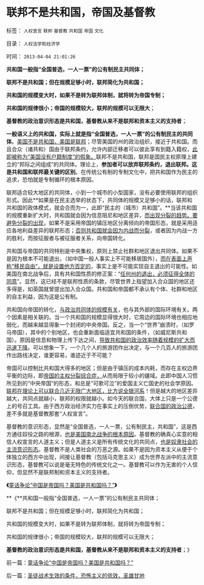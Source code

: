 # 联邦不是共和国，帝国及基督教

标签： `人权宣言` `联邦` `基督教` `共和国` `帝国` `文化` 

目录： `人权法学和经济学`

时间： `2013-04-04 21:01:26`

**共和国一般指“全国普选，一人一票”的公有制民主共同体；**

**联邦不是共和国；但在规模足够小时，联邦简化为共和国；**

**共和国的规模变大时，如果不是转为联邦体制，就将转为帝国专制；**

**共和国的规律很小；帝国的规模较大，联邦的规模可以无限大**；

**基督教的政治意识形态是共和国，基督教从来不是联邦和资本主义的支持者**；

**一般语义上的共和国，实际上就是指“全国普选，一人一票”的公有制民主的共同体**。[美国不是共和国，美国是联邦](../../../2013/1/3/监管的社会和联邦的社会.md)；尽管美国的州的政治组织，接近于共和国。而且合众（诸共和）国由于联邦条约，允许内部迁移者可以彼此享有到籍入籍权，[此即被称为“美国没有户籍制度”的假象。](../../../2011/3/16/美国的户籍制度和民粹运动.md)联邦不是共和国，联邦是国民主权原理上建立的“邦际之间组成”的共同体。理论上，**参加者可以放弃联邦条约，退出联邦。这是共和国和联邦最关键的区别**。在传统公有制的专制文化中，把共和国作为民主的追求，恐怕就是专制循环的根本原因。

联邦适合较大地区的共同体，小到一个城市的小型国家，没有必要使用联邦的组织形式。因此**如果是在民主选举的状态下，共同体的规模又足够小的话，联邦和共和国的政体模式，就会合而为一，此即“民主的（城市）共和国”。**当该共和国的规模重新扩大时，共和国就会因为信息阻尼和地区差异，[而出现分裂的趋势。要避免分裂的出现](http://darthvad.blog.163.com/blog/static/533994702012112343155145/)，如果不是采用帝国的镇压地区分离倾向的帝国形态，就是采用适应各地利益差异的联邦形态；[否则共和国就会因为内战而分裂](../../../2011/9/22/美国内战是国民主权三角原理的魔咒；和平不是理所当然的；.md)，或者因为内战一方的胜利，而按征服者与被征服者关系，向帝国转化。

共和国与帝国的共同特别是中央集权，原则上禁止社群和地区退出共同体。如果不是因为根本不可能退出，（如中国一般人事实上不可能移居国外），[而在表面上声称“移民自由”，就是设置他方否定的](../../../2012/11/27/社会主义就是逃离市场经济的尝试.md)，事实上是不可能实现自主退出的可能性。如美国在南北战争后，具有共和国性质的修正案：“[任何州的退出，必须征得全体的同意](../../../2012/1/4/美国“加税容易减税难”恰证“愚民总是大多数”.md)”。显然，这已经不是联邦性质的条款，尽管世界上指望加入合众国的地区还多得是，如英国就曾提出加入合众国。共和国和帝国都不承认有个体、社群和地区的自主利益，因为这是公有制。

共和国向帝国的转化，[与政治共同体的规模有关](../../../2011/11/12/大国治理的传统误区.md)，也与其外部的国际环境有关。两个因素是相关联的。当一个共和国的规模显得很大时，它周边的国际环境也相应地弱化，而越来越显得象一个封闭的中央帝国。反之，当一个“世界”崩溃时，（如罗马帝国），其中的个别地区，也会重新面临适宜共和国的条件，（如威尼斯共和国）。原因是信息和物理上传下达之间，[导致共和国的政治效率随着规模的扩大而迅速下降](../../../2012/2/10/中国国民主素质不亚于美国，文人素质与美国一样愚昧.md)。可以想象一下，一个几个人的旅游团作出决定，与一个几百人的旅游团作出路线决定，谁更容易，谁迹近于不可能？

帝国可以控制比共和国大得多的地区；但是由于镇压的成本内耗，而存在主权边界平衡的边际，即[帝国的主权分裂综合症，](../../../2009/10/1/主权分裂症的病因，处方和毒药.md)从而局限于较小的疆域。此即中国人习惯所见到的“中央帝国”的形态，和总是“可歌可泣”的爱国主义亡国史的社会学原因。[联邦在理论上可以联合几近无限广大地区，比方说全银河系](../../../2012/12/7/社会进化论淘汰了弱者希特勒和日本军国主义.md)！但是越大的地区差异越大，共同点就越小，联邦的权限就越小。如今天的联合国，大体上只是一个公德上的号召工具。由于西方政治经济实力在事实上的压倒优势，[联合国的政治公德](../../../2011/4/21/基督教毕竟不是联合国的“国教”.md)，差不多就是基督教那套“人权宣言”。

基督教的意识形态，显然是“全国普选，一人一票，公有制民主，共和国”，这是西方通往奴役之路的根源，[也是美国南北战争的根本原因](../../../2013/3/18/独立战争如果是正义的，南北战争就是非正义的.md)。基督教的确真心实意的相信人权宣言的人道主义；但是人道主义是所有传统文化的共同点，[也是奴隶社会的主流意识形态](../../../2013/3/19/《人权宣言》的政治诉求是奴隶制.md)。基督教不是人类社会的万恶之源。如果不是因为资本主义从便于个体独立的西方中出现，间接让基督教（包括马克思主义）成为世界左派中的主流意识形态，基督教可以说是毫无特色的传统文化之一。基督教可以作为无害的个人信仰，但显然不是联邦制和资本主义的支持者。

**《**[童话争论“中国是帝国吗？美国是共和国吗？”](../../../2013/4/4/童话争论“中国是帝国吗？美国是共和国吗？”.md)**》**

**《**共和国一般指“全国普选，一人一票”的公有制民主共同体；

联邦不是共和国；但在规模足够小时，联邦简化为共和国；

共和国的规模变大时，如果不是转为联邦体制，就将转为帝国专制；

共和国的规律很小；帝国的规模较大，联邦的规模可以无限大；

**基督教的政治意识形态是共和国，基督教从来不是联邦和资本主义的支持者**；》



前一篇：[童话争论“中国是帝国吗？美国是共和国吗？”](../../../2013/4/4/童话争论“中国是帝国吗？美国是共和国吗？”.md)

后一篇：[圣徒战术生效的条件，恐怖主义的低效，圣雄甘地](../../../2013/4/5/圣徒战术生效的条件，恐怖主义的低效，圣雄甘地.md)